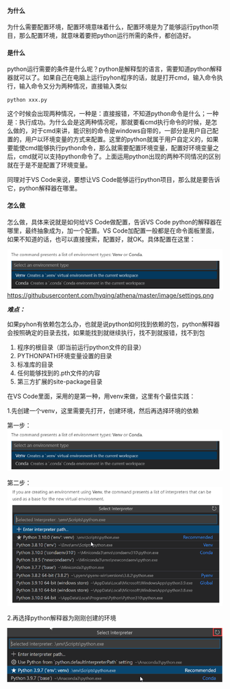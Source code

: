 
#### 为什么

 为什么需要配置环境，配置环境意味着什么，配置环境是为了能够运行python项目，那么配置环境，就意味着要把python运行所需的条件，都创造好。


#### 是什么

 python运行需要的条件是什么呢？python是解释型的语言，需要知道python解释器就可以了。如果自己在电脑上运行pyhon程序的话，就是打开cmd，输入命令执行，输入命令又分为两种情况，直接输入类似
 ```
 python xxx.py
 ```
 这个时候会出现两种情况，一种是：直接报错，不知道python命令是什么；一种是：执行成功。为什么会是这两种情况呢，那就要看cmd执行命令的时候，是怎么做的，对于cmd来讲，能识别的命令是windows自带的，一部分是用户自己配置的，用户以环境变量的方式来配置。这里的python就属于用户自定义的，如果要能使cmd能够执行python命令，那么就需要配置环境变量，配置好环境变量之后，cmd就可以支持python命令了。上面运用python出现的两种不同情况的区别就在于是不是配置了环境变量。
 
 同理对于VS Code来说，要想让VS Code能够运行python项目，那么就是要告诉它，python解释器在哪里。

 #### 怎么做

怎么做，具体来说就是如何给VS Code做配置，告诉VS Code python的解释器在哪里，最终抽象成为，加一个配置。VS Code加配置一般都是在命令面板里面，如果不知道的话，也可以直接搜索，配置好，就OK。具体配置在这里：

![1](https://github.com/hyqing/athena/raw/master/image/create%20env.png)
https://githubusercontent.com/hyqing/athena/master/image/settings.png

***难点：***

如果pyhon有依赖包怎么办，也就是说python如何找到依赖的包，python解释器会按照确定的目录去找，如果能找到就继续执行，找不到就报错，找不到包

1. 程序的根目录（即当前运行python文件的目录）
2. PYTHONPATH环境变量设置的目录
3. 标准库的目录
4. 任何能够找到的.pth文件的内容
5. 第三方扩展的site-package目录

在VS Code里面，采用的是第一种，用venv来做，这里有个最佳实践：

1.先创建一个venv，这里需要先打开，创建环境，然后再选择环境的依赖

第一步：
![](https://github.com/hyqing/athena/raw/master/image/create%20env.png)

第二步：
![](https://github.com/hyqing/athena/raw/master/image/select%20env%20base.png)


2.再选择python解释器为刚刚创建的环境

![](https://github.com/hyqing/athena/raw/master/image/select%20interperter1.png)  